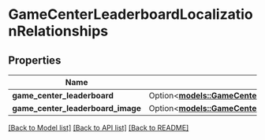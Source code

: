 # GameCenterLeaderboardLocalizationRelationships

## Properties

Name | Type | Description | Notes
------------ | ------------- | ------------- | -------------
**game_center_leaderboard** | Option<[**models::GameCenterDetailRelationshipsDefaultLeaderboard**](GameCenterDetail_relationships_defaultLeaderboard.md)> |  | [optional]
**game_center_leaderboard_image** | Option<[**models::GameCenterLeaderboardLocalizationRelationshipsGameCenterLeaderboardImage**](GameCenterLeaderboardLocalization_relationships_gameCenterLeaderboardImage.md)> |  | [optional]

[[Back to Model list]](../README.md#documentation-for-models) [[Back to API list]](../README.md#documentation-for-api-endpoints) [[Back to README]](../README.md)


